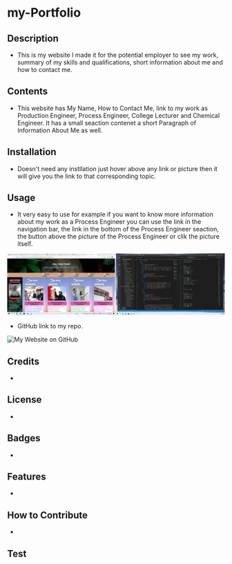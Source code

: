 # my-Portfolio

## Description 

* This is my website I made it for the potential employer to see my work, summary of my skills and qualifications, short information about me and how to contact me.

## Contents 

* This website has My Name, How to Contact Me, link to my work as Production Engineer, Process Engineer, College Lecturer and Chemical Engineer. It has a small seaction contenet a short Paragraph of Information About Me as well.

## Installation 

* Doesn't need any instllation just hover above any link or picture then it will give you the link to that corresponding topic.

## Usage 

* It very easy to use for example if you want to know more information about my work as a Process Engineer you can use the link in the navigation bar, the link in the bottom of the Process Engineer seaction, the button above the picture of the Process Engineer or clik the picture itself.


![My-Website](./assets/My-Website.png)

* GitHub link to my repo.

![My Website on GitHub](https://johndavidsmith.github.io/my-Portfolio/)

## Credits

* 
## License
* 

## Badges
* 
## Features
* 
## How to Contribute
* 
## Test




